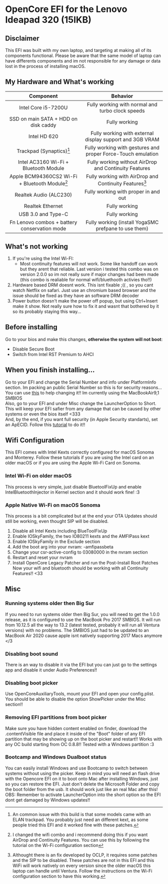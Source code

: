 # OpenCore EFI for the Lenovo Ideapad 320 (15IKB)

## Disclaimer
This EFI was built with my own laptop, and targeting at making all of its components functional. Please be aware that the same model of laptop can have differents components and im not responsible for any damage or data lost in the process of installing macOS. 

## My Hardware and What's working 
| Component  | Behavior |
| :-------------: | :-------------: |
| Intel Core i5-7200U  | Fully working with normal and turbo clock speeds  |
| SSD on main SATA + HDD on disk caddy  | Fully working  |
| Intel HD 620 | Fully working with external display support and 3GB VRAM  |
| Trackpad (Synaptics)[^1]  | Fully working with gestures and proper Force-Touch emulation  |
| Intel AC3160 Wi-Fi + Bluetooth Module | Fully working without AirDrop and Continuity Features |
| Apple BCM94360CS2 Wi-Fi + Bluetooth Module[^2] | Fully working with AirDrop and Continuity Features[^3]  |
| Realtek Audio (ALC230) | Fully working with proper in and out |
| Realtek Ethernet | Fully working |
| USB 3.0 and Type-C | Fully working |
| Fn Lenovo combos + battery conservation mode | Fully working (install YogaSMC prefpane to use them) |

[^1]:An common issue with this build is that some models came with an ELAN trackpad. You probably just need an different kext, as some people tried this EFI and it worked fine with these patches.
[^2]:I changed the wifi combo and i recommend doing this if you want AirDrop and Continuity Features. You can use this by following the tutorial on the Wi-Fi configuration section
[^3]:Althought there is an fix developed by OCLP, it requires some patches and the SIP to be disabled. These patches are not in this EFI and this WiFi will work natively on every version since the older macOS this laptop can handle until Ventura. Follow the instructions on the Wi-Fi configuration section to have this working.

## What's not working
1. If you're using the Intel Wi-FI:
    - Most continuity features will not work. Some like handoff can work but they arent that reliable. Last version i tested this combo was on version 2.0.0 so im not really sure if major changes had been made (this combo is realiable for normal wifi/bluethooth activies tho!!)
2. Hardware based DRM doesnt work. This isnt fixable ;(( , so you cant watch Netflix on safari. Just use an chromium based browser and the issue should be fixed as they have an software DRM decoder
3. Power button doesn't make the power off popup, but using Ctrl+Insert make it show. Not really sure how to fix it and wasnt that bothered by it so its probably staying this way...

## Before installing
Go to your bios and make this changes, **otherwise the system will not boot**:
* Disable Secure Boot
* Switch from Intel RST Premium to AHCI  

## When you finish installing...
Go to your EFI and change the Serial Number and info under PlatformInfo section. Im packing an public Serial Number so this is for security reasons... You can use [this](https://github.com/corpnewt/GenSMBIOS) to help changing it!! Im currently using the MacBookAir9,1 SMBIOS  
Also, go to your EFI and under Misc change the LauncherOption to Short. This will keep your EFI safier from any damage that can be caused by other systems or even the bios itself <333  
And, by the end, if you want full security (in Apple Security standarts), set an ApECID. Follow this [tutorial](https://dortania.github.io/OpenCore-Post-Install/universal/security/applesecureboot.html#special-notes-with-securebootmodel) to do it!!

## Wifi Configuration
This EFI comes with Intel Kexts correctly configured for macOS Sonoma and Monterey. Follow these tutorials if you are using the Intel card on an older macOS or if you are using the Apple Wi-Fi Card on Sonoma.

### Intel Wi-Fi on older macOS
This process is very simple, just disable BluetoolFixUp and enable IntelBluetoothInjector in Kernel section and it should work fine! :3

### Apple Native Wi-Fi on macOS Sonoma
This process is a bit complicated but at the end your OTA Updates should still be working, even thought SIP will be disabled.
1. Disable all Intel Kexts including BlueToolFixUp
2. Enable IOSkyFamily, the two IO80211 kexts and the AMFIPass kext
3. Enable IOSkyFamily in the Exclude section
4. Add the boot arg into your nvram: -amfipassbeta
5. Change your csr-active-config to 03080000 in the nvram section
6. Restart and reset your nvram
7. Install OpenCore Legacy Patcher and run the Post-Install Root Patches
Now your wifi and bluetooth should be working with all Continuity Features!! <33

## Misc

### Running systems older then Big Sur
If you need to run systems older then Big Sur, you will need to get the 1.0.0 release, as it is configured to use the MacBook Pro 2017 SMBIOS. It will run from 10.12.5 all the way to 13.2 (latest tested, probably it will run all Ventura versions) with no problems. The SMBIOS just had to be updated to an MacBook Air 2020 cause apple isnt natively supporting 2017 Macs anymore </3

### Disabling boot sound
There is an way to disable it via the EFI but you can just go to the settings app and disable it under Audio Preferences!!

### Disabling boot picker
Use OpenCoreAuxiliaryTools, mount your EFI and open your config.plist. You should be able to disable the option ShowPicker under the Misc section!!

### Removing EFI partitions from boot picker
Make sure you have hidden content enabled on finder, download the .contentVisible file and place it inside of the "Boot" folder of any EFI partition that may be showing up on the boot picker and restart!! Works with any OC build starting from OC 0.8.8!! Tested with a Windows partition :3

### Bootcamp and Windows Dualboot status
You can easily install Windows and use Bootcamp to switch between systems without using the picker. Keep in mind you will need an flash drive with the Opencore EFI on it to boot onto Mac after installing Windows, just so you can restore the EFI. Just don't delete the Microsoft Folder and copy the boot folder from the usb. It should work just like an real Mac after this! 
OBS: Remember to activate LauncherOption into the short option so the EFI dont get damaged by Windows updates!!
